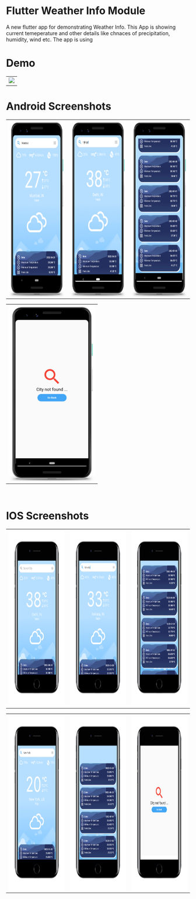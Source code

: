 # Flutter Weather Info Module
A new flutter app for demonstrating Weather Info. This App is showing current temeperature and other details like chnaces of precipitation, humidity, wind etc. The app is using 


# Demo
  <table>
  <tr>
  <td><img src="https://github.com/MarvelApps-Flutter/webview_demo/blob/dev/working_demo/weather_info.gif" height="480px"></td>
    </tr>
  </table>

# Android Screenshots

<table>
  <tr>
    <td><img src="https://github.com/MarvelApps-Flutter/weather_info/blob/dev/screenshots/android/android2.png" height="480px"></td>
    <td><img src="https://github.com/MarvelApps-Flutter/weather_info/blob/dev/screenshots/android/android3.png" height="480px"></td>
    <td><img src="https://github.com/MarvelApps-Flutter/weather_info/blob/dev/screenshots/android/android1.png" height="480px"></td>
    
  </tr>
 </table>

<table>
  <tr>
    <td><img src="https://github.com/MarvelApps-Flutter/weather_info/blob/dev/screenshots/android/android4.png" height="480px"></td>
    
  </tr>
 </table>

</br>

# IOS Screenshots

<table>
  <tr>
    <td><img src="https://github.com/MarvelApps-Flutter/weather_info/blob/dev/screenshots/ios/ios1.png" height="480px"></td>
    <td><img src="https://github.com/MarvelApps-Flutter/weather_info/blob/dev/screenshots/ios/ios2.png" height="480px"></td>
    <td><img src="https://github.com/MarvelApps-Flutter/weather_info/blob/dev/screenshots/ios/ios3.png" height="480px"></td>
  </tr>
 </table>

<table>
  <tr>
    <td><img src="https://github.com/MarvelApps-Flutter/weather_info/blob/dev/screenshots/ios/ios4.png" height="480px"></td>
    <td><img src="https://github.com/MarvelApps-Flutter/weather_info/blob/dev/screenshots/ios/ios5.png" height="480px"></td>
    <td><img src="https://github.com/MarvelApps-Flutter/weather_info/blob/dev/screenshots/ios/ios6.png" height="480px"></td>
  </tr>
 </table>

 
